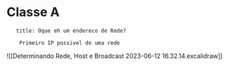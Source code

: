 
# Classe A

```ad-question
   title: Oque eh um endereco de Rede?

	Primeiro IP possivel de uma rede
```

![[Determinando Rede, Host e Broadcast 2023-06-12 16.32.14.excalidraw]]